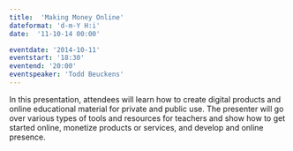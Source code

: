 ```yaml
---
title:  'Making Money Online'
dateformat: 'd-m-Y H:i'
date:  '11-10-14 00:00'

eventdate: '2014-10-11'
eventstart: '18:30'
eventend: '20:00'
eventspeaker: 'Todd Beuckens'
---
```


In this presentation, attendees will learn how to create digital products and online educational material for private and public use. The presenter will go over various types of tools and resources for teachers and show how to get started online, monetize products or services, and develop and online presence.

